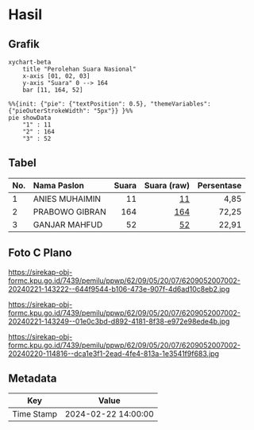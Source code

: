 # Hasil

## Grafik

```mermaid
xychart-beta
    title "Perolehan Suara Nasional"
    x-axis [01, 02, 03]
    y-axis "Suara" 0 --> 164
    bar [11, 164, 52]
```

```mermaid
%%{init: {"pie": {"textPosition": 0.5}, "themeVariables": {"pieOuterStrokeWidth": "5px"}} }%%
pie showData
    "1" : 11
    "2" : 164
    "3" : 52
```

## Tabel

| No. | Nama Paslon    | Suara | Suara (raw) | Persentase |
|:--- |:-------------- | -----:| -----------:| ----------:|
| 1   | ANIES MUHAIMIN | 11    | [11][p-1]   | 4,85       |
| 2   | PRABOWO GIBRAN | 164   | [164][p-2]  | 72,25      |
| 3   | GANJAR MAHFUD  | 52    | [52][p-3]   | 22,91      |


[p-1]: https://github.com/gigit-pemilu/pemilu-2024/blob/main/pilpres/hitung-suara/sub/62-kalimantan-tengah/sub/09-lamandau/sub/05-menthobi-raya/sub/2007-modang-mas/sub/002-tps/sub/paslon-1.txt
[p-2]: https://github.com/gigit-pemilu/pemilu-2024/blob/main/pilpres/hitung-suara/sub/62-kalimantan-tengah/sub/09-lamandau/sub/05-menthobi-raya/sub/2007-modang-mas/sub/002-tps/sub/paslon-2.txt
[p-3]: https://github.com/gigit-pemilu/pemilu-2024/blob/main/pilpres/hitung-suara/sub/62-kalimantan-tengah/sub/09-lamandau/sub/05-menthobi-raya/sub/2007-modang-mas/sub/002-tps/sub/paslon-3.txt

## Foto C Plano

https://sirekap-obj-formc.kpu.go.id/7439/pemilu/ppwp/62/09/05/20/07/6209052007002-20240221-143222--644f9544-b106-473e-907f-4d6ad10c8eb2.jpg

https://sirekap-obj-formc.kpu.go.id/7439/pemilu/ppwp/62/09/05/20/07/6209052007002-20240221-143249--01e0c3bd-d892-4181-8f38-e972e98ede4b.jpg

https://sirekap-obj-formc.kpu.go.id/7439/pemilu/ppwp/62/09/05/20/07/6209052007002-20240220-114816--dca1e3f1-2ead-4fe4-813a-1e3541f9f683.jpg


## Metadata

| Key        | Value               |
| ---------- | ------------------- |
| Time Stamp | 2024-02-22 14:00:00 |



